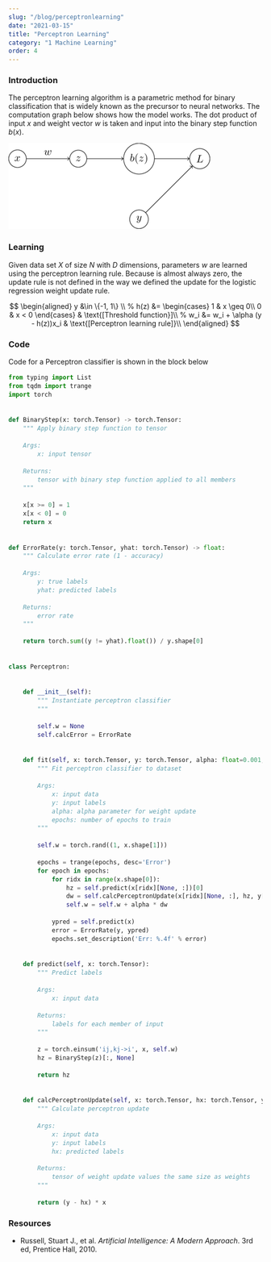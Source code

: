 ```yaml
---
slug: "/blog/perceptronlearning"
date: "2021-03-15"
title: "Perceptron Learning"
category: "1 Machine Learning"
order: 4
---
```


### Introduction

The perceptron learning algorithm is a parametric method for binary classification that is widely known as the precursor to neural networks.
The computation graph below shows how the model works.
The dot product of input $x$ and weight vector $w$ is taken and input into the binary step function $b(x)$.


![png](images/perceptronlearning_4_0.png)
    


### Learning

Given data set $X$ of size $N$ with $D$ dimensions, parameters $w$ are learned using the perceptron learning rule.
Because is almost always zero, the update rule is not defined in the way we defined the update for the logistic regression weight update rule.

$$
\begin{aligned}
    y &\in \{-1, 1\} \\
    %
    h(z) &= 
    \begin{cases} 
        1 & x \geq 0\\ 
        0 & x < 0 
    \end{cases} &
    \text{[Threshold function}]\\
    %
    w_i &=
    w_i + \alpha (y - h(z))x_i &
    \text{[Perceptron learning rule]}\\
\end{aligned}
$$

### Code

Code for a Perceptron classifier is shown in the block below


```python
from typing import List
from tqdm import trange
import torch


def BinaryStep(x: torch.Tensor) -> torch.Tensor:
    """ Apply binary step function to tensor

    Args:
        x: input tensor

    Returns:
        tensor with binary step function applied to all members
    """        

    x[x >= 0] = 1
    x[x < 0] = 0
    return x


def ErrorRate(y: torch.Tensor, yhat: torch.Tensor) -> float:
    """ Calculate error rate (1 - accuracy)

    Args:
        y: true labels
        yhat: predicted labels

    Returns:
        error rate
    """

    return torch.sum((y != yhat).float()) / y.shape[0]


class Perceptron:


    def __init__(self):
        """ Instantiate perceptron classifier
        """

        self.w = None
        self.calcError = ErrorRate


    def fit(self, x: torch.Tensor, y: torch.Tensor, alpha: float=0.001, epochs: int=100) -> None:
        """ Fit perceptron classifier to dataset

        Args:
            x: input data
            y: input labels
            alpha: alpha parameter for weight update
            epochs: number of epochs to train
        """

        self.w = torch.rand((1, x.shape[1]))

        epochs = trange(epochs, desc='Error')
        for epoch in epochs:
            for ridx in range(x.shape[0]):
                hz = self.predict(x[ridx][None, :])[0]
                dw = self.calcPerceptronUpdate(x[ridx][None, :], hz, y[ridx])
                self.w = self.w + alpha * dw

            ypred = self.predict(x)
            error = ErrorRate(y, ypred)
            epochs.set_description('Err: %.4f' % error)


    def predict(self, x: torch.Tensor):
        """ Predict labels

        Args:
            x: input data

        Returns:
            labels for each member of input
        """

        z = torch.einsum('ij,kj->i', x, self.w)
        hz = BinaryStep(z)[:, None]

        return hz


    def calcPerceptronUpdate(self, x: torch.Tensor, hx: torch.Tensor, y: torch.Tensor) -> torch.Tensor:
        """ Calculate perceptron update

        Args:
            x: input data
            y: input labels
            hx: predicted labels

        Returns:
            tensor of weight update values the same size as weights
        """

        return (y - hx) * x
```

### Resources

- Russell, Stuart J., et al. *Artificial Intelligence: A Modern Approach*. 3rd ed, Prentice Hall, 2010.
